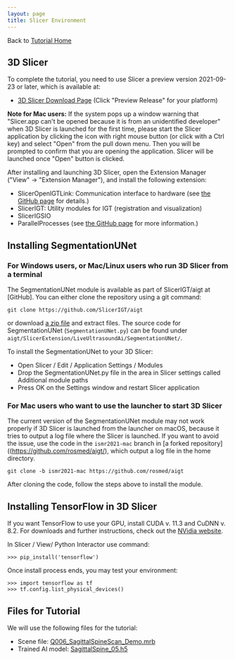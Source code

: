 ```yaml
---
layout: page
title: Slicer Environment 
---
```


Back to [Tutorial Home](/ismr2023/)


3D Slicer
---------

To complete the tutorial, you need to use Slicer a preview version 2021-09-23 or later, which is available at:

- [3D Slicer Download Page](https://download.slicer.org) (Click "Preview Release" for your platform)

**Note for Mac users:** If the system pops up a window warning that "Slicer.app can't be opened because it is from an unidentified developer" when 3D Slicer is launched for the first time, please start the Slicer application by clicking the icon with right mouse button (or click with a Ctrl key) and select "Open" from the pull down menu. Then you will be prompted to confirm that you are opening the application. Slicer will be launched once "Open" button is clicked.

After installing and launching 3D Slicer, open the Extension Manager ("View" -> "Extension Manager"), and install the following extension:

- SlicerOpenIGTLink: Communication interface to hardware (see [the GitHub page](https://github.com/openigtlink/SlicerOpenIGTLink) for details.)
- SlicerIGT: Utility modules for IGT (registration and visualization)
- SlicerIGSIO
- ParallelProcesses (see [the GitHub page](https://github.com/pieper/SlicerParallelProcessing) for more information.)


Installing SegmentationUNet
---------------------------

### For Windows users, or Mac/Linux users who run 3D Slicer from a terminal
The SegmentationUNet module is available as part of SlicerIGT/aigt at [GitHub]. You can either clone the repository using a git command:
~~~~
git clone https://github.com/SlicerIGT/aigt
~~~~
or download [a zip file](https://github.com/SlicerIGT/aigt/archive/refs/heads/master.zip) and extract files. The source code for SegmentationUNet (`SegmentationUNet.py`) can be found under `aigt/SlicerExtension/LiveUltrasoundAi/SegmentationUNet/`.

To install the SegmentationUNet to your 3D Slicer:

- Open Slicer / Edit / Application Settings / Modules
- Drop the SegmentationUNet.py file in the area in Slicer settings called Additional module paths
- Press OK on the Settings window and restart Slicer application


### For Mac users who want to use the launcher to start 3D Slicer
The current version of the SegmentationUNet module may not work properly if 3D Slicer is launched from the launcher on macOS, because it tries to output a log file where the Slicer is launched. If you want to avoid the issue, use the code in the `ismr2021-mac` branch in [a forked repository]((https://github.com/rosmed/aigt/), which output a log file in the home directory. 
~~~~
git clone -b ismr2021-mac https://github.com/rosmed/aigt
~~~~
After cloning the code, follow the steps above to install the module.


Installing TensorFlow in 3D Slicer
----------------------------------

If you want TensorFlow to use your GPU, install CUDA v. 11.3 and CuDNN v. 8.2. For downloads and further instructions, check out the [NVidia website](https://developer.nvidia.com/cuda-toolkit-archive).

In Slicer / View/ Python Interactor use command:
~~~~
>>> pip_install('tensorflow')
~~~~
Once install process ends, you may test your environment:
~~~~
>>> import tensorflow as tf
>>> tf.config.list_physical_devices()
~~~~





Files for Tutorial
------------------

We will use the following files for the tutorial:
- Scene file: [Q006_SagittalSpineScan_Demo.mrb](https://1drv.ms/u/s!AhiABcbe1DByhKVbAdzf_qwwhPdbTw?e=mbFLzt)
- Trained AI model: [SagittalSpine_05.h5 ](https://1drv.ms/u/s!AhiABcbe1DByhKVRv4S0PaaxXTiz8w?e=Rk3csS)








